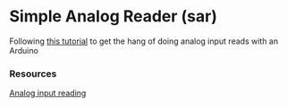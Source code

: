 # Simple Analog Reader (sar)
Following [this tutorial](https://www.arduino.cc/en/Tutorial/AnalogInput) to get the hang of doing analog input reads with an Arduino

### Resources
[Analog input reading](https://www.arduino.cc/en/Tutorial/AnalogInput)
